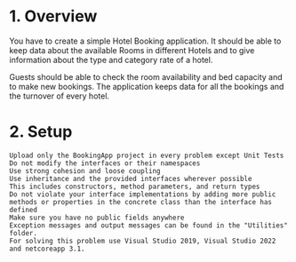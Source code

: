 # 1.	Overview

You have to create a simple Hotel Booking application. It should be able to keep data about the available Rooms in different Hotels and to give information about the type and category rate of a hotel.

Guests should be able to check the room availability and bed capacity and to make new bookings. The application keeps data for all the bookings and the turnover of every hotel.

# 2.	Setup

	Upload only the BookingApp project in every problem except Unit Tests
	Do not modify the interfaces or their namespaces
	Use strong cohesion and loose coupling
	Use inheritance and the provided interfaces wherever possible
	This includes constructors, method parameters, and return types
	Do not violate your interface implementations by adding more public methods or properties in the concrete class than the interface has defined
	Make sure you have no public fields anywhere
	Exception messages and output messages can be found in the "Utilities" folder.
	For solving this problem use Visual Studio 2019, Visual Studio 2022 and netcoreapp 3.1.
